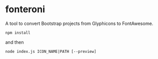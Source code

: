 # fonteroni
A tool to convert Bootstrap projects from Glyphicons to FontAwesome.

`npm install`

and then

`node index.js ICON_NAME|PATH [--preview]`

